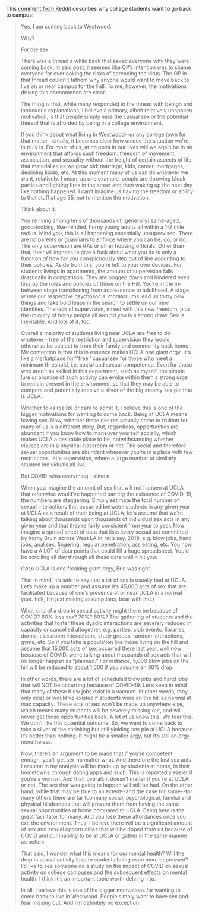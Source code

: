 This [comment from Reddit](https://www.reddit.com/r/ucla/comments/i98662/why_im_coming_back_to_westwood_in_the_fall/) describes why college students want to go back to campus:

> Yes, I am coming back to Westwood.
> 
> Why?
> 
> For the sex.
> 
> There was a thread a while back that asked everyone why they were coming back. In said post, it seemed like OP’s intention was to shame everyone for overlooking the risks of spreading the virus. The OP in that thread couldn't fathom why anyone would want to move back to live on or near campus for the Fall. To me, however, the motivations driving this phenomenon are clear.
> 
> The thing is that, while many responded to the thread with benign and innocuous explanations, I believe a primary, albeit relatively unspoken motivation, is that people simply miss the casual sex or the potential thereof that is afforded by being in a college environment.
> 
> If you think about what living in Westwood--or any college town for that matter--entails, it becomes clear how unique the situation we're in truly is. For most of us, at no point in our lives will we again be in an environment that affords such freedom: freedom of movement, association, and sexuality without the freight of certain aspects of life that materialize as we grow old: marriage, kids, career, mortgages, declining libido, etc. At this moment many of us can do whatever we want, relatively. I mean, as one example, people are throwing block parties and lighting fires in the street and then waking up the next day like nothing happened. I can’t imagine us having the freedom or ability to that stuff at age 35, not to mention the motivation.
> 
> Think about it.
> 
> You're living among tens of thousands of (generally) same-aged, good-looking, like-minded, horny young adults all within a 1-2 mile radius. Mind you, this is all happening essentially unsupervised. There are no parents or guardians to enforce where you can be, go, or do. The only supervision are RAs or other housing officials. Other than that, their willingness to give a fuck about what you do is only a function of how far you conspicuously step out of line according to their policies. Aside from this, you're left to your own devices. For students livings in apartments, the amount of supervision falls drastically in comparison. They are bogged down and hindered even less by the rules and policies of those on the Hill. You’re in the in-between stage transitioning from adolescence to adulthood. A stage where our respective psychosocial moratoriums lead us to try new things and take bold leaps in the search to settle on our new identities. The lack of supervision, mixed with this new freedom, plus the ubiquity of horny people all around you is a strong draw. Sex is inevitable. And lots of it, too.
> 
> Overall a majority of students living near UCLA are free to do whatever - free of the restriction and supervision they would otherwise be subject to from their family and community back home. My contention is that this in essence makes UCLA one giant orgy. It's like a marketplace for ''free'' casual sex for those who meet a minimum threshold, i.e. social and sexual competence. Even for those who aren't as skilled in this department, such as myself, the simple lure or promise of such activity can evoke within them a strong urge to remain present in the environment so that they may be able to compete and potentially receive a sliver of the big steamy sex pie that is UCLA.
> 
> Whether folks realize or care to admit it, I believe this is one of the bigger motivations for wanting to come back. Being at UCLA means having sex. Now, whether these desires actually come to fruition for many of us is a different story. But, regardless, opportunities are abundant if you know how to maneuver yourself socially, which makes UCLA a desirable place to be, notwithstanding whether classes are in a physical classroom or not. The social and therefore sexual opportunities are abundant wherever you’re in a place with few restrictions, little supervision, where a large number of similarly situated individuals all live.
> 
> But COVID ruins everything - almost.
> 
> When you imagine the amount of sex that will not happen at UCLA that otherwise would’ve happened barring the existence of COVID-19, the numbers are staggering. Simply estimate the total number of sexual interactions that occurred between students in any given year at UCLA as a result of their being at UCLA; let’s assume that we're talking about thousands upon thousands of individual sex acts in any given year and that they’re fairly consistent from year to year. Now imagine a spread sheet of data that lists every sexual act committed by horny Bruin across West LA in, let’s say, 2019, e.g. blow jobs, hand jobs, anal sex, fingering, regular penetration, ass eating, etc. You now have a A LOT of data points that could fill a huge spreadsheet. You’d be scrolling all day through all these data until it hit you:
> 
> *Gasp* UCLA is one freaking giant orgy, Eric was right.
> 
> That in mind, it’s safe to say that a lot of sex is usually had at UCLA. Let’s make up a number and assume it’s 45,000 acts of sex that are facilitated because of one’s presence at or near UCLA in a normal year. (Idk, I’m just making assumptions, bear with me.)
> 
> What kind of a drop in sexual activity might there be because of COVID? 60% less sex? 70%? 80%? The gathering of students and the activities that foster these dyadic interactions are severely reduced in capacity or cancelled altogether, e.g. parties, club events, libraries, dorms, classroom interactions, study groups, random interactions, gyms, etc. So if you take a population like those living on the hill and assume that 15,000 acts of sex occurred there last year, well now because of COVID, we’re talking about thousands of sex acts that will no longer happen as “planned.” For instance, 5,000 blow jobs on the hill will be reduced to about 1,000 if you assume an 80% drop.
> 
> In other words, there are a lot of scheduled blow jobs and hand jobs that will NOT be occurring because of COVID-19. Let’s keep in mind that many of these blow jobs exist in a vacuum. In other words, they only exist or would’ve existed if students were on the hill as normal at max capacity. These acts of sex won’t be made up anywhere else, which means many students will be severely missing out, and will never get those opportunities back. A lot of us know this. We fear this. We don’t like this potential outcome. So, we want to come back to take a sliver of the shrinking but still yielding sex pie at UCLA because it’s better than nothing. It might be a smaller orgy, but it’s still an orgy nonetheless.
> 
> Now, there’s an argument to be made that if you’re competent enough, you’ll get sex no matter what. And therefore the lost sex acts I assume in my analysis will be made up by students at home, in their hometowns, through dating apps and such. This is reportedly easier if you’re a woman. And that, overall, it doesn’t matter if you’re at UCLA or not. The sex that was going to happen will still be had. On the other hand, while that may be true to an extent--and the case for some--for many others there are far too many social, psychological, familial and physical hindrances that will prevent them from having the same sexual opportunities at home compared to UCLA. Being here is the great facilitator for many. And you lose these affordances once you exit the environment. Thus, I believe there will be a significant amount of sex and sexual opportunities that will be ripped from us because of COVID and our inability to be at UCLA or gather in the same manner as before.
> 
> That said, I wonder what this means for our mental health? Will the drop in sexual activity lead to students being even more depressed? I’d like to see someone do a study on the impact of COVID on sexual activity on college campuses and the subsequent effects on mental health. I think it's an important topic worth delving into.
> 
> In all, I believe this is one of the bigger motivations for wanting to come back to live in Westwood. People simply want to have sex and fear missing out. And I’m definitely no exception.